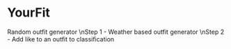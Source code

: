# YourFit
Random outfit generator
\nStep 1 - Weather based outfit generator
\nStep 2 - Add like to an outfit to classification
